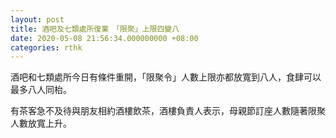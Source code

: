 ```yaml
---
layout: post
title: 酒吧及七類處所復業　「限聚」上限四變八
date: 2020-05-08 21:56:34.000000000 +08:00
categories: rthk
---
```


酒吧和七類處所今日有條件重開，「限聚令」人數上限亦都放寬到八人，食肆可以最多八人同枱。

有茶客急不及待與朋友相約酒樓飲茶，酒樓負責人表示，母親節訂座人數隨著限聚人數放寬上升。
